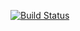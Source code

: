 [![Build Status](https://xplaceholderci.gugagaga.fun/buildStatus/icon?job=xplaceholder/artifacts/draft)](https://xplaceholderci.gugagaga.fun/job/xplaceholder/job/artifacts/job/draft/)